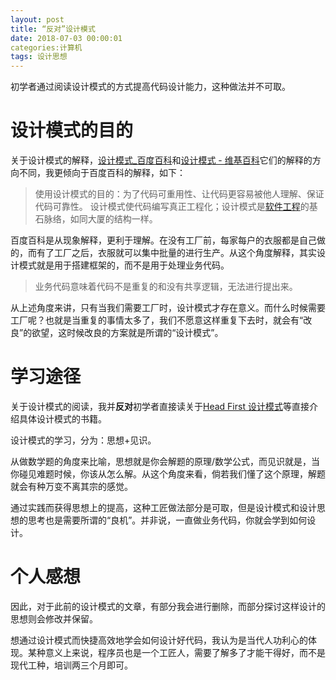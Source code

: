```yaml
---
layout: post
title: “反对”设计模式
date: 2018-07-03 00:00:01
categories:计算机
tags: 设计思想
---
```




初学者通过阅读设计模式的方式提高代码设计能力，这种做法并不可取。



# 设计模式的目的



关于设计模式的解释，[设计模式_百度百科](https://baike.baidu.com/item/%E8%AE%BE%E8%AE%A1%E6%A8%A1%E5%BC%8F)和[设计模式 - 维基百科](https://zh.wikipedia.org/zh-hans/%E8%AE%BE%E8%AE%A1%E6%A8%A1%E5%BC%8F_(%E8%AE%A1%E7%AE%97%E6%9C%BA))它们的解释的方向不同，我更倾向于百度百科的解释，如下：

> 使用设计模式的目的：为了代码可重用性、让代码更容易被他人理解、保证代码可靠性。 设计模式使代码编写真正工程化；设计模式是[软件工程](https://baike.baidu.com/item/%E8%BD%AF%E4%BB%B6%E5%B7%A5%E7%A8%8B/25279)的基石脉络，如同大厦的结构一样。 



百度百科是从现象解释，更利于理解。在没有工厂前，每家每户的衣服都是自己做的，而有了工厂之后，衣服就可以集中批量的进行生产。从这个角度解释，其实设计模式就是用于搭建框架的，而不是用于处理业务代码。

> 业务代码意味着代码不是重复的和没有共享逻辑，无法进行提出来。

从上述角度来讲，只有当我们需要工厂时，设计模式才存在意义。而什么时候需要工厂呢？也就是当重复的事情太多了，我们不愿意这样重复下去时，就会有“改良”的欲望，这时候改良的方案就是所谓的“设计模式”。



# 学习途径

关于设计模式的阅读，我并**反对**初学者直接读关于[Head First 设计模式](https://book.douban.com/subject/2243615/)等直接介绍具体设计模式的书籍。

设计模式的学习，分为：思想+见识。

从做数学题的角度来比喻，思想就是你会解题的原理/数学公式，而见识就是，当你碰见难题时候，你该从怎么解。从这个角度来看，倘若我们懂了这个原理，解题就会有种万变不离其宗的感觉。

通过实践而获得思想上的提高，这种工匠做法部分是可取，但是设计模式和设计思想的思考也是需要所谓的“良机”。并非说，一直做业务代码，你就会学到如何设计。



# 个人感想

因此，对于此前的设计模式的文章，有部分我会进行删除，而部分探讨这样设计的思想则会修改并保留。

想通过设计模式而快捷高效地学会如何设计好代码，我认为是当代人功利心的体现。某种意义上来说，程序员也是一个工匠人，需要了解多了才能干得好，而不是现代工种，培训两三个月即可。